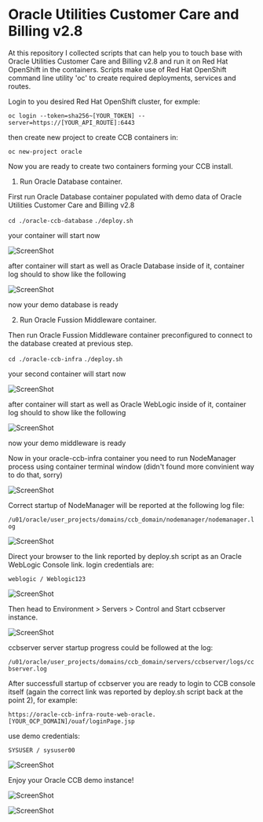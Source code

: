 # Oracle Utilities Customer Care and Billing v2.8

At this repository I collected scripts that can help you to touch base with Oracle Utilities Customer Care and Billing v2.8 and run it on Red Hat OpenShift in the containers.
Scripts make use of Red Hat OpenShift command line utility 'oc' to create required deployments, services and routes.

Login to you desired Red Hat OpenShift cluster, for exmple:

`` oc login --token=sha256~[YOUR_TOKEN] --server=https://[YOUR_API_ROUTE]:6443 ``

then create new project to create CCB containers in:

`` oc new-project oracle ``

Now you are ready to create two containers forming your CCB install.

1. Run Oracle Database container.

First run Oracle Database container populated with demo data of Oracle Utilities Customer Care and Billing v2.8

`` cd ./oracle-ccb-database ``
`` ./deploy.sh ``

your container will start now

![ScreenShot](/screenshots/1.png)

after container will start as well as Oracle Database inside of it, container log should to show like the following

![ScreenShot](/screenshots/2.png)

now your demo database is ready

2. Run Oracle Fussion Middleware container.

Then run Oracle Fussion Middleware container preconfigured to connect to the database created at previous step.

`` cd ./oracle-ccb-infra ``
`` ./deploy.sh ``

your second container will start now

![ScreenShot](/screenshots/3.png)

after container will start as well as Oracle WebLogic inside of it, container log should to show like the following

![ScreenShot](/screenshots/4.png)

now your demo middleware is ready

Now in your oracle-ccb-infra container you need to run NodeManager process using container terminal window (didn't found more convinient way to do that, sorry)

![ScreenShot](/screenshots/5.png)

Correct startup of NodeManager will be reported at the following log file:

`` /u01/oracle/user_projects/domains/ccb_domain/nodemanager/nodemanager.log ``

![ScreenShot](/screenshots/6.png)

Direct your browser to the link reported by deploy.sh script as an Oracle WebLogic Console link.
login credentials are:

`` weblogic / Weblogic123 ``

![ScreenShot](/screenshots/7.png)

Then head to Environment > Servers > Control and Start ccbserver instance.

![ScreenShot](/screenshots/8.png)

ccbserver server startup progress could be followed at the log:

`` /u01/oracle/user_projects/domains/ccb_domain/servers/ccbserver/logs/ccbserver.log ``

After successfull startup of ccbserver you are ready to login to CCB console itself (again the correct link was reported by deploy.sh script back at the point 2), for example:

`` https://oracle-ccb-infra-route-web-oracle.[YOUR_OCP_DOMAIN]/ouaf/loginPage.jsp ``

use demo credentials:

`` SYSUSER / sysuser00 ``

![ScreenShot](/screenshots/9.png)

Enjoy your Oracle CCB demo instance!

![ScreenShot](/screenshots/10.png)

![ScreenShot](/screenshots/11.png)

